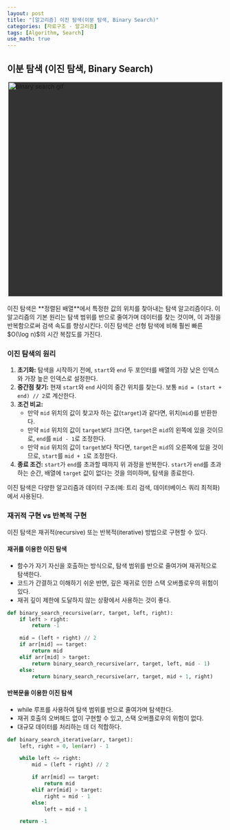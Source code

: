 ```yaml
---
layout: post
title: "[알고리즘] 이진 탐색(이분 탐색, Binary Search)"
categories: [자료구조 · 알고리즘]
tags: [Algorithm, Search]
use_math: true
---
```


## 이분 탐색 (이진 탐색, Binary Search)

<div style="display: flex; justify-content: center; background-color: #333; width: fit-content; margin: auto;">
    <img src="https://content.codecademy.com/courses/search-course/visualizations/binarySearch.gif" alt="binary search gif" width="500"/>
</div>
<br>
이진 탐색은 **정렬된 배열**에서 특정한 값의 위치를 찾아내는 탐색 알고리즘이다. 이 알고리즘의 기본 원리는 탐색 범위를 반으로 줄여가며 데이터를 찾는 것이며, 이 과정을 반복함으로써 검색 속도를 향상시킨다. 이진 탐색은 선형 탐색에 비해 훨씬 빠른 $O(\log n)$의 시간 복잡도를 가진다.

### 이진 탐색의 원리

1. **초기화:** 탐색을 시작하기 전에, `start`와 `end` 두 포인터를 배열의 가장 낮은 인덱스와 가장 높은 인덱스로 설정한다.
2. **중간점 찾기:** 현재 `start`와 `end` 사이의 중간 위치를 찾는다. 보통 `mid = (start + end) // 2`로 계산한다.
3. **조건 비교:**
   - 만약 `mid` 위치의 값이 찾고자 하는 값(`target`)과 같다면, 위치(`mid`)를 반환한다.
   - 만약 `mid` 위치의 값이 `target`보다 크다면, `target`은 `mid`의 왼쪽에 있을 것이므로, `end`를 `mid - 1`로 조정한다.
   - 만약 `mid` 위치의 값이 `target`보다 작다면, `target`은 `mid`의 오른쪽에 있을 것이므로, `start`를 `mid + 1`로 조정한다.
4. **종료 조건:** `start`가 `end`를 초과할 때까지 위 과정을 반복한다. `start`가 `end`를 초과하는 순간, 배열에 `target` 값이 없다는 것을 의미하며, 탐색을 종료한다.

이진 탐색은 다양한 알고리즘과 데이터 구조(예: 트리 검색, 데이터베이스 쿼리 최적화)에서 사용된다.

### 재귀적 구현 vs 반복적 구현

이진 탐색은 재귀적(recursive) 또는 반복적(iterative) 방법으로 구현할 수 있다.

#### 재귀를 이용한 이진 탐색

- 함수가 자기 자신을 호출하는 방식으로, 탐색 범위를 반으로 줄여가며 재귀적으로 탐색한다.
- 코드가 간결하고 이해하기 쉬운 반면, 깊은 재귀로 인한 스택 오버플로우의 위험이 있다.
- 재귀 깊이 제한에 도달하지 않는 상황에서 사용하는 것이 좋다.

```python
def binary_search_recursive(arr, target, left, right):
    if left > right:
        return -1

    mid = (left + right) // 2
    if arr[mid] == target:
        return mid
    elif arr[mid] > target:
        return binary_search_recursive(arr, target, left, mid - 1)
    else:
        return binary_search_recursive(arr, target, mid + 1, right)
```

#### 반복문을 이용한 이진 탐색

- while 루프를 사용하여 탐색 범위를 반으로 줄여가며 탐색한다.
- 재귀 호출의 오버헤드 없이 구현할 수 있고, 스택 오버플로우의 위험이 없다.
- 대규모 데이터를 처리하는 데 더 적합하다.

```python
def binary_search_iterative(arr, target):
    left, right = 0, len(arr) - 1

    while left <= right:
        mid = (left + right) // 2

        if arr[mid] == target:
            return mid
        elif arr[mid] > target:
            right = mid - 1
        else:
            left = mid + 1

    return -1
```
